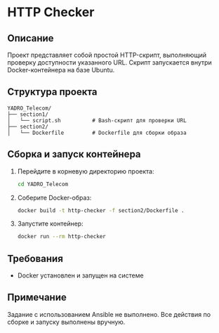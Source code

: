 # HTTP Checker

## Описание
Проект представляет собой простой HTTP-скрипт, выполняющий проверку доступности указанного URL. Скрипт запускается внутри Docker-контейнера на базе Ubuntu.

## Структура проекта
```
YADRO_Telecom/
├── section1/
│   └── script.sh          # Bash-скрипт для проверки URL
├── section2/
│   └── Dockerfile         # Dockerfile для сборки образа
```

## Сборка и запуск контейнера

1. Перейдите в корневую директорию проекта:
   ```bash
   cd YADRO_Telecom
   ```

2. Соберите Docker-образ:
   ```bash
   docker build -t http-checker -f section2/Dockerfile .
   ```

3. Запустите контейнер:
   ```bash
   docker run --rm http-checker
   ```

## Требования

- Docker установлен и запущен на системе

## Примечание
Задание с использованием Ansible не выполнено. Все действия по сборке и запуску выполнены вручную.
